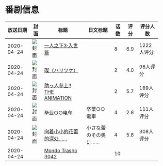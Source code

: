 # 番剧信息

|放送日期|封面|标题|日文标题|话数|评分|评分人数|
|---|---|---|---|---|---|---|
|2020-04-24|![封面](https://lain.bgm.tv/pic/cover/c/9d/c6/285784_4zJ4J.jpg)|[一人之下3·入世篇](https://bangumi.tv/subject/285784)||8|6.9|1222人评分|
|2020-04-24|![封面](https://bangumi.tv/img/no_icon_subject.png)|[磔（ハリツケ）](https://bangumi.tv/subject/305111)||2|4.0|98人评分|
|2020-04-24|![封面](https://bangumi.tv/img/no_icon_subject.png)|[助っ人参上!! THE ANIMATION](https://bangumi.tv/subject/305190)||2|5.7|189人评分|
|2020-04-24|![封面](https://bangumi.tv/img/no_icon_subject.png)|[毕业○○电车](https://bangumi.tv/subject/305193)|卒業○○電車|4|2.8|111人评分|
|2020-04-24|![封面](https://bangumi.tv/img/no_icon_subject.png)|[向着小小的花蕾的深处……](https://bangumi.tv/subject/305195)|小さな蕾のその奥に……|4|5.8|308人评分|
|2020-04-24||[Mondo Trasho 3042](https://bangumi.tv/subject/317876)||10|||
